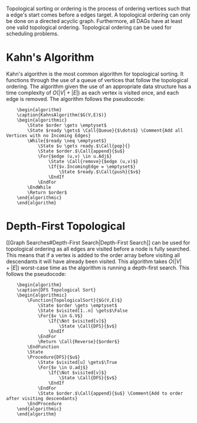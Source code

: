 Topological sorting or ordering is the process of ordering vertices such that a edge's start comes before a edges target. A topological ordering can only be done on a directed acyclic graph. Furthermore, all DAGs have at least one valid topological ordering. Topological ordering can be used for scheduling problems.

# Kahn's Algorithm
Kahn's algorithm is the most common algorithm for topological sorting. It functions through the use of a queue of vertices that follow the topological ordering. The algorithm given the use of an appropriate data structure has a time complexity of $O(|V|+|E|)$ as each vertex is visited once, and each edge is removed. The algorithm follows the pseudocode:
```pseudo
	\begin{algorithm}
	\caption{KahnsAlgorithm($G(V,E)$)}
	\begin{algorithmic}
		\State $order \gets \emptyset$
		\State $ready \gets$ \Call{Queue}{$\dots$} \Comment{Add all Vertices with no Incoming Edges}
		\While{$ready \neq \emptyset$}
			\State $u \gets ready.$\Call{pop}{}
			\State $order.$\Call{append}{$u$}
			\For{$edge (u,v) \in u.Adj$}
				\State \Call{remove}{$edge (u,v)$}
				\If{$v.IncomingEdge = \emptyset$}
					\State $ready.$\Call{push}{$v$}
				\EndIf
			\EndFor
		\EndWhile
		\Return $order$
	\end{algorithmic}
	\end{algorithm}
```

# Depth-First Topological
[[Graph Searches#Depth-First Search|Depth-First Search]] can be used for topological ordering as all edges are visited before a node is fully searched. This means that if a vertex is added to the order array before visiting all descendants it will have already been visited. This algorithm takes $O(|V|+|E|)$ worst-case time as the algorithm is running a depth-first search. This follows the pseudocode:
```pseudo
	\begin{algorithm}
	\caption{DFS Topological Sort}
	\begin{algorithmic}
		\Function{TopologicalSort}{$G(V,E)$}
			\State $order \gets \emptyset$
			\State $visited[1..n] \gets$\False
			\For{$v \in G.V$}
				\If{\Not $visited[v]$}
					\State \Call{DFS}{$v$}
				\EndIf
			\EndFor
			\Return \Call{Reverse}{$order$}
		\EndFunction
		\State
		\Procedure{DFS}{$u$}
			\State $visited[u] \gets$\True
			\For{$v \in U.adj$}
				\If{\Not $visited[v]$}
					\State \Call{DFS}{$v$}
				\EndIf
			\EndFor
			\State $order.$\Call{append}{$u$} \Comment{Add to order after visiting descendants}
		\EndProcedure
	\end{algorithmic}
	\end{algorithm}
```
